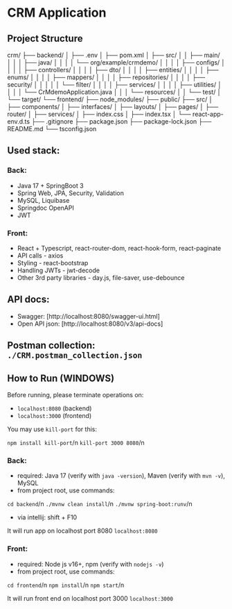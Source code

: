 # CRM Application

## Project Structure
crm/
├── backend/
│ ├── .env
│ ├── pom.xml
│ ├── src/
│ │ ├── main/
│ │ │ ├── java/
│ │ │ │ └── org/example/crmdemo/
│ │ │ │ ├── configs/
│ │ │ │ ├── controllers/
│ │ │ │ ├── dto/
│ │ │ │ ├── entities/
│ │ │ │ ├── enums/
│ │ │ │ ├── mappers/
│ │ │ │ ├── repositories/
│ │ │ │ ├── security/
│ │ │ │ │ └── filter/
│ │ │ │ ├── services/
│ │ │ │ ├── utilities/
│ │ │ │ └── CrMdemoApplication.java
│ │ │ └── resources/
│ │ └── test/
│ └── target/
└── frontend/
├── node_modules/
├── public/
├── src/
│ ├── components/
│ ├── interfaces/
│ ├── layouts/
│ ├── pages/
│ ├── router/
│ ├── services/
│ ├── index.css
│ ├── index.tsx
│ └── react-app-env.d.ts
├── .gitignore
├── package.json
├── package-lock.json
├── README.md
└── tsconfig.json

## Used stack:

### Back:
- Java 17 + SpringBoot 3
- Spring Web, JPA, Security, Validation
- MySQL, Liquibase
- Springdoc OpenAPI
- JWT
 
### Front:
- React + Typescript, react-router-dom, react-hook-form, react-paginate
- API calls - axios 
- Styling - react-bootstrap
- Handling JWTs - jwt-decode
- Other 3rd party libraries - day.js, file-saver, use-debounce

## API docs: 
- Swagger: [http://localhost:8080/swagger-ui.html]
- Open API json: [http://localhost:8080/v3/api-docs]

## Postman collection: `./CRM.postman_collection.json`

## How to Run (WINDOWS)
Before running, please terminate operations on:
- `localhost:8080` (backend)
- `localhost:3000` (frontend)

You may use `kill-port` for this:

`npm install kill-port`/n
`kill-port 3000 8080`/n

### Back:
- required: Java 17 (verify with `java -version`), Maven (verify with `mvn -v`), MySQL
- from project root, use commands: 

`cd backend`/n
`./mvnw clean install`/n
`./mvnw spring-boot:runv`/n

- via intellij: shift + F10

It will run app on localhost port 8080 `localhost:8080`

### Front:
- required: Node js v16+, npm (verify with `nodejs -v`)
- from project root, use commands: 

`cd frontend`/n
`npm install`/n
`npm start`/n

It will run front end on localhost port 3000 `localhost:3000`
